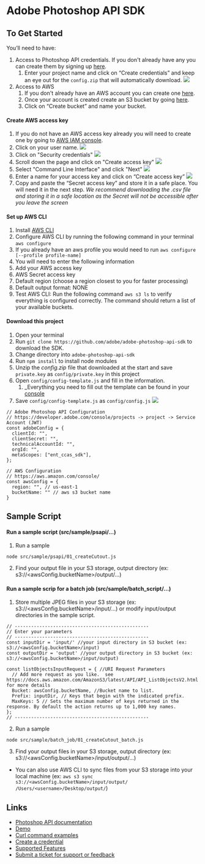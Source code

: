 # Adobe Photoshop API SDK

## To Get Started

You’ll need to have: 

1. Access to Photoshop API credentials. If you don't already have any you can create them by signing up [here](https://developer.adobe.com/photoshop/api/signup/?ref=signup).
   1. Enter your project name and click on “Create credentials” and keep an eye out for the `config.zip` that will automatically download.
   ![](docs/configzip.jpg)
1. Access to AWS
   1. If you don't already have an AWS account you can create one [here](https://docs.aws.amazon.com/rekognition/latest/dg/setting-up.html).
   1. Once your account is created create an S3 bucket by going [here](https://s3.console.aws.amazon.com/s3/buckets).
   1. Click on “Create bucket” and name your bucket. 

#### Create AWS access key

1. If you do not have an AWS access key already you will need to create one by going to [AWS IAM console](https://us-east-1.console.aws.amazon.com/iamv2/home?region=us-west-2#/users).
1. Click on your user name. ![](docs/aws_users.png)
1. Click on "Security credentials" ![](docs/security_credentials.png)
1. Scroll down the page and click on "Create access key" ![](docs/create_access_key.png)
1. Select "Command Line Interface" and click "Next" ![](docs/CLI_next.png) 
1. Enter a name for your access key and click on “Create access key” ![](docs/set_description.png) 
1. Copy and paste the “Secret access key” and store it in a safe place. You will need it in the next step.
  _We recommend downloading the .csv file and storing it in a safe location as the Secret will not be accessible after you leave the screen_ 

#### Set up AWS CLI

 1. Install [AWS CLI](https://docs.aws.amazon.com/cli/latest/userguide/getting-started-install.html) 
 1. Configure AWS CLI by running the following command in your terminal `aws configure`
 1. If you already have an aws profile you would need to run `aws configure [--profile profile-name]`  
 1. You will need to enter the following information
 1. Add your AWS access key 
 1. AWS Secret access key 
 1. Default region (choose a region closest to you for faster processing) 
 1. Default output format: NONE
 1. Test AWS CLI: Run the following command `aws s3 ls` to verify everything is configured correctly. The command should return a list of your available buckets. 

#### Download this project

1. Open your terminal
1. Run `git clone https://github.com/adobe/adobe-photoshop-api-sdk` to download the SDK.
1. Change directory into `adobe-photoshop-api-sdk`
1. Run `npm install` to install node modules
1. Unzip the  _config.zip_ file that downloaded at the start and save `private.key` as `config/private.key` in this project
1. Open `config/config-template.js` and fill in the information. 
   1. _Everything you need to fill out the template can be found in your [console](https://developer.adobe.com/console/projects)
1. Save `config/config-template.js` as `config/config.js` ![](docs/adobe_console.png) 

```
// Adobe Photoshop API Configuration
// https://developer.adobe.com/console/projects -> project -> Service Account (JWT)
const adobeConfig = {
  clientId: "",
  clientSecret: "",
  technicalAccountId: "",
  orgId: "",
  metaScopes: ["ent_ccas_sdk"],
};
```

```
// AWS Configuration
// https://aws.amazon.com/console/
const awsConfig = {
  region: "", // us-east-1
  bucketName: "" // aws s3 bucket name
}
```

## Sample Script

#### Run a sample script (src/sample/psapi/...)

1. Run a sample

```
node src/sample/psapi/01_createCutout.js
```

2. Find your output file in your S3 storage, output directory (ex: s3://<awsConfig.bucketName>/output/...)

#### Run a sample scrip for a batch job (src/sample/batch_script/...)

1. Store multiple JPEG files in your S3 storage (ex: s3://<awsConfig.bucketName>/input/...) or modify input/output directories in the sample script.
```
// -------------------------------------------------
// Enter your parameters
// -------------------------------------------------
const inputDir = 'input/' //your input directory in S3 bucket (ex: s3://<awsConfig.bucketName>/input)
const outputDir = 'output' //your output directory in S3 bucket (ex: s3://<awsConfig.bucketName>/input/output)

const listObjectsInputRequest = { //URI Request Parameters
  // Add more request as you like.  see https://docs.aws.amazon.com/AmazonS3/latest/API/API_ListObjectsV2.html for more details
  Bucket: awsConfig.bucketName, //Bucket name to list.
  Prefix: inputDir, // Keys that begin with the indicated prefix.
  MaxKeys: 5 // Sets the maximum number of keys returned in the response. By default the action returns up to 1,000 key names.
};
// -------------------------------------------------
```
2. Run a sample

```
node src/sample/batch_job/01_createCutout_batch.js
```

3. Find your output files in your S3 storage, output directory (ex: s3://<awsConfig.bucketName>/input/output/...)

- You can also use AWS CLI to sync files from your S3 storage into your local machine (ex: `aws s3 sync s3://<awsConfig.bucketName>/input/output/ /Users/<username>/Desktop/output/`)

## Links

- [Photoshop API documentation](https://developer.adobe.com/photoshop/photoshop-api-docs/api/)
- [Demo](https://developer.adobe.com/photoshop/api/demo/)
- [Curl command examples](https://developer.adobe.com/photoshop/photoshop-api-docs/code-sample/)
- [Create a credential](https://developer.adobe.com/photoshop/api/signup/?ref=signup)
- [Supported Features](https://developer.adobe.com/photoshop/photoshop-api-docs/features/)
- [Submit a ticket for support or feedback](https://psd-services.zendesk.com/hc/en-us/requests/new)
